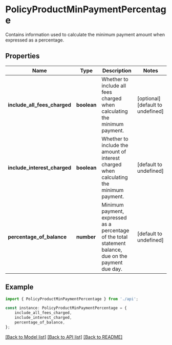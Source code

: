 # PolicyProductMinPaymentPercentage

Contains information used to calculate the minimum payment amount when expressed as a percentage.

## Properties

Name | Type | Description | Notes
------------ | ------------- | ------------- | -------------
**include_all_fees_charged** | **boolean** | Whether to include all fees charged when calculating the minimum payment. | [optional] [default to undefined]
**include_interest_charged** | **boolean** | Whether to include the amount of interest charged when calculating the minimum payment. | [default to undefined]
**percentage_of_balance** | **number** | Minimum payment, expressed as a percentage of the total statement balance, due on the payment due day. | [default to undefined]

## Example

```typescript
import { PolicyProductMinPaymentPercentage } from './api';

const instance: PolicyProductMinPaymentPercentage = {
    include_all_fees_charged,
    include_interest_charged,
    percentage_of_balance,
};
```

[[Back to Model list]](../README.md#documentation-for-models) [[Back to API list]](../README.md#documentation-for-api-endpoints) [[Back to README]](../README.md)
